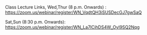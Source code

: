 Class Lecture Links,
Wed,Thur (8 p.m. Onwards) :  https://zoom.us/webinar/register/WN_VqdtQH3iSUSDecGJ7gwSaQ 

Sat,Sun  (8:30 p.m. Onwards):
https://zoom.us/webinar/register/WN_La7lCihDS4W_Oyl9SQ2Nqg
